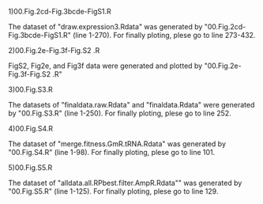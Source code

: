 1)00.Fig.2cd-Fig.3bcde-FigS1.R

The dataset of "draw.expression3.Rdata" was generated by "00.Fig.2cd-Fig.3bcde-FigS1.R" (line 1-270). For finally ploting, plese go to line 273-432.

2)00.Fig.2e-Fig.3f-Fig.S2 .R

FigS2, Fig2e, and Fig3f data were generated and plotted by "00.Fig.2e-Fig.3f-Fig.S2 .R"

3)00.Fig.S3.R

The datasets of "finaldata.raw.Rdata" and "finaldata.Rdata" were generated by "00.Fig.S3.R" (line 1-250). For finally ploting, plese go to line 252.

4)00.Fig.S4.R

The dataset of "merge.fitness.GmR.tRNA.Rdata" was generated by "00.Fig.S4.R" (line 1-98). For finally ploting, plese go to line 101.

5)00.Fig.S5.R

The dataset of "alldata.all.RPbest.filter.AmpR.Rdata"" was generated by "00.Fig.S5.R" (line 1-125). For finally ploting, plese go to line 129.
